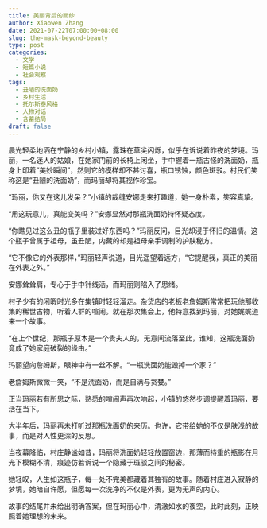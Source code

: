 ```yaml
---
title: 美丽背后的面纱
author: Xiaowen Zhang
date: 2021-07-22T07:00:00+08:00
slug: the-mask-beyond-beauty
type: post
categories:
  - 文学
  - 短篇小说
  - 社会观察
tags:
  - 丑陋的洗面奶
  - 乡村生活
  - 托尔斯泰风格
  - 人物对话
  - 含蓄结局
draft: false
---
```


晨光轻柔地洒在宁静的乡村小镇，露珠在草尖闪烁，似乎在诉说着昨夜的梦境。玛丽，一名迷人的姑娘，在她家门前的长椅上闲坐，手中握着一瓶古怪的洗面奶，瓶身上印着“美妙瞬间”，然则它的模样却不甚讨喜，瓶口锈蚀，颜色斑驳。村民们笑称这是“丑陋的洗面奶”，而玛丽却将其视作珍宝。

“玛丽，你又在这儿发呆？”小镇的裁缝安娜走来打趣道，她一身朴素，笑容真挚。

“用这玩意儿，真能变美吗？”安娜显然对那瓶洗面奶持怀疑态度。

“你瞧见过这么丑的瓶子里装过好东西吗？”玛丽反问，目光却浸于怀旧的温情。这个瓶子曾属于祖母，虽丑陋，内藏的却是祖母亲手调制的护肤秘方。

“它不像它的外表那样，”玛丽轻声说道，目光遥望着远方，“它提醒我，真正的美丽在外表之外。”

安娜耸耸肩，专心于手中针线活，而玛丽则陷入了思绪。

村子少有的闲暇时光多在集镇时轻轻溜走。杂货店的老板老詹姆斯常常把玩他那收集的稀世古物，听着人群的喧闹。就在那次集会上，他特意找到玛丽，对她娓娓道来一个故事。

“在上个世纪，那瓶子原本是一个贵夫人的，无意间流落至此，谁知，这瓶洗面奶竟成了她家庭破裂的缘由。”

玛丽望向詹姆斯，眼神中有一丝不解。“一瓶洗面奶能毁掉一个家？”

老詹姆斯微微一笑，“不是洗面奶，而是自满与贪婪。”

正当玛丽若有所思之际，熟悉的喧闹声再次响起，小镇的悠然步调提醒着玛丽，要活在当下。

大半年后，玛丽再未打听过那瓶洗面奶的来历。也许，它带给她的不仅是肤浅的故事，而是对人性更深的反思。

当夜幕降临，村庄静谧如昔，玛丽将洗面奶轻轻放置窗边，那薄而持重的瓶影在月光下模糊不清，痕迹仿若诉说一个隐藏于斑驳之间的秘密。

她轻叹，人生如这瓶子，每一处不完美都藏着其独有的故事。随着村庄进入寂静的梦境，她暗自许愿，但愿每一次洗净的不仅是外表，更为无声的内心。

故事的结尾并未给出明确答案，但在玛丽心中，清澈如水的夜空，此时此刻，正映照着她理想的未来。